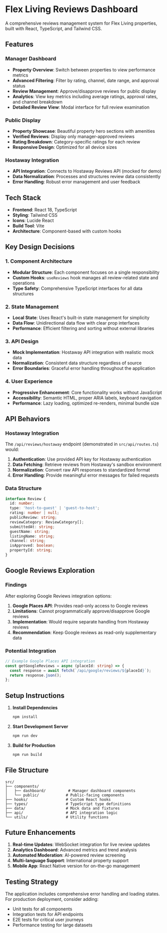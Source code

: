 # Flex Living Reviews Dashboard

A comprehensive reviews management system for Flex Living properties, built with React, TypeScript, and Tailwind CSS.

## Features

### Manager Dashboard
- **Property Overview**: Switch between properties to view performance metrics
- **Advanced Filtering**: Filter by rating, channel, date range, and approval status
- **Review Management**: Approve/disapprove reviews for public display
- **Analytics**: View key metrics including average ratings, approval rates, and channel breakdown
- **Detailed Review View**: Modal interface for full review examination

### Public Display
- **Property Showcase**: Beautiful property hero sections with amenities
- **Verified Reviews**: Display only manager-approved reviews
- **Rating Breakdown**: Category-specific ratings for each review
- **Responsive Design**: Optimized for all device sizes

### Hostaway Integration
- **API Integration**: Connects to Hostaway Reviews API (mocked for demo)
- **Data Normalization**: Processes and structures review data consistently
- **Error Handling**: Robust error management and user feedback

## Tech Stack

- **Frontend**: React 18, TypeScript
- **Styling**: Tailwind CSS
- **Icons**: Lucide React
- **Build Tool**: Vite
- **Architecture**: Component-based with custom hooks

## Key Design Decisions

### 1. Component Architecture
- **Modular Structure**: Each component focuses on a single responsibility
- **Custom Hooks**: `useReviews` hook manages all review-related state and operations
- **Type Safety**: Comprehensive TypeScript interfaces for all data structures

### 2. State Management
- **Local State**: Uses React's built-in state management for simplicity
- **Data Flow**: Unidirectional data flow with clear prop interfaces
- **Performance**: Efficient filtering and sorting without external libraries

### 3. API Design
- **Mock Implementation**: Hostaway API integration with realistic mock data
- **Normalization**: Consistent data structure regardless of source
- **Error Boundaries**: Graceful error handling throughout the application

### 4. User Experience
- **Progressive Enhancement**: Core functionality works without JavaScript
- **Accessibility**: Semantic HTML, proper ARIA labels, keyboard navigation
- **Performance**: Lazy loading, optimized re-renders, minimal bundle size

## API Behaviors

### Hostaway Integration
The `/api/reviews/hostaway` endpoint (demonstrated in `src/api/routes.ts`) would:

1. **Authentication**: Use provided API key for Hostaway authentication
2. **Data Fetching**: Retrieve reviews from Hostaway's sandbox environment
3. **Normalization**: Convert raw API responses to standardized format
4. **Error Handling**: Provide meaningful error messages for failed requests

### Data Structure
```typescript
interface Review {
  id: number;
  type: 'host-to-guest' | 'guest-to-host';
  rating: number | null;
  publicReview: string;
  reviewCategory: ReviewCategory[];
  submittedAt: string;
  guestName: string;
  listingName: string;
  channel: string;
  isApproved: boolean;
  propertyId: string;
}
```

## Google Reviews Exploration

### Findings
After exploring Google Reviews integration options:

1. **Google Places API**: Provides read-only access to Google reviews
2. **Limitations**: Cannot programmatically approve/disapprove Google reviews
3. **Implementation**: Would require separate handling from Hostaway reviews
4. **Recommendation**: Keep Google reviews as read-only supplementary data

### Potential Integration
```typescript
// Example Google Places API integration
const getGoogleReviews = async (placeId: string) => {
  const response = await fetch(`/api/google/reviews/${placeId}`);
  return response.json();
};
```

## Setup Instructions

1. **Install Dependencies**
   ```bash
   npm install
   ```

2. **Start Development Server**
   ```bash
   npm run dev
   ```

3. **Build for Production**
   ```bash
   npm run build
   ```

## File Structure

```
src/
├── components/
│   ├── dashboard/          # Manager dashboard components
│   └── public/            # Public-facing components
├── hooks/                 # Custom React hooks
├── types/                 # TypeScript type definitions
├── data/                  # Mock data and fixtures
├── api/                   # API integration logic
└── utils/                 # Utility functions
```

## Future Enhancements

1. **Real-time Updates**: WebSocket integration for live review updates
2. **Analytics Dashboard**: Advanced metrics and trend analysis
3. **Automated Moderation**: AI-powered review screening
4. **Multi-language Support**: International property support
5. **Mobile App**: React Native version for on-the-go management

## Testing Strategy

The application includes comprehensive error handling and loading states. For production deployment, consider adding:

- Unit tests for all components
- Integration tests for API endpoints
- E2E tests for critical user journeys
- Performance testing for large datasets